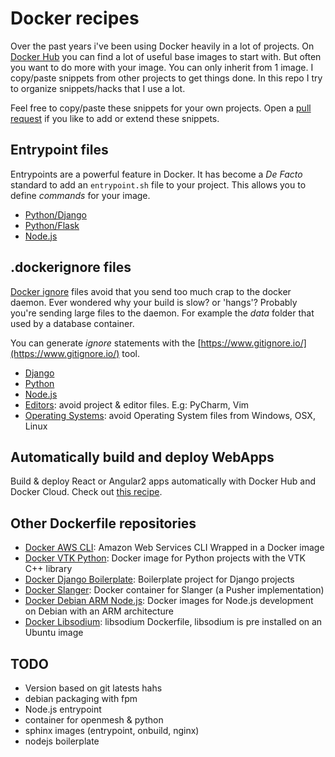 # Docker recipes

Over the past years i've been using Docker heavily in a lot of projects.
On [Docker Hub](https://hub.docker.com/) you can find a lot of useful
base images to start with. But often you want to do more with your 
image. You can only inherit from 1 image. I copy/paste snippets
from other projects to get things done. In this repo I try to organize
snippets/hacks that I use a lot.

Feel free to copy/paste these snippets for your own projects. Open a
[pull request](https://github.com/lukin0110/docker-recipes/pulls) if 
you like to add or extend these snippets.

## Entrypoint files

Entrypoints are a powerful feature in Docker. It has become a *De Facto*
standard to add an `entrypoint.sh` file to your project. This allows 
you to define *commands* for your image. 

* [Python/Django](entrypoints/django-entrypoint.sh)
* [Python/Flask](entrypoints/flask-entrypoint.sh)
* [Node.js](entrypoints/nodejs-entrypoint.sh)

## .dockerignore files

[Docker ignore](https://docs.docker.com/engine/reference/builder/#/dockerignore-file) 
files avoid that you send too much crap to the docker daemon. Ever 
wondered why your build is slow? or 'hangs'? Probably you're sending
large files to the daemon. For example the *data* folder that used by 
a database container.

You can generate *ignore* statements with the 
[https://www.gitignore.io/](https://www.gitignore.io/) tool.

* [Django](dockerignores/django/.dockerignore)
* [Python](dockerignores/python/.dockerignore)
* [Node.js](dockerignores/nodejs/.dockerignore)
* [Editors](dockerignores/editors/.dockerignore): avoid project & editor files. E.g: PyCharm, Vim
* [Operating Systems](dockerignores/os/.dockerignore): avoid Operating System files from Windows, OSX, Linux

## Automatically build and deploy WebApps

Build & deploy React or Angular2 apps automatically with Docker Hub and 
Docker Cloud. Check out [this recipe](https://github.com/lukin0110/docker-recipe-deploywebapp).

## Other Dockerfile repositories

* [Docker AWS CLI](https://github.com/lukin0110/docker-awscli): Amazon Web Services CLI Wrapped in a Docker image
* [Docker VTK Python](https://github.com/lukin0110/docker-vtk-python): Docker image for Python projects with the VTK C++ library
* [Docker Django Boilerplate](https://github.com/lukin0110/docker-django-boilerplate): Boilerplate project for Django projects
* [Docker Slanger](https://github.com/lukin0110/docker-slanger): Docker container for Slanger (a Pusher implementation)
* [Docker Debian ARM Node.js](https://github.com/lukin0110/docker-debian-armhf-nodejs): Docker images for Node.js development on Debian with an ARM architecture
* [Docker Libsodium](https://github.com/lukin0110/docker-libsodium): libsodium Dockerfile, libsodium is pre installed on an Ubuntu image

## TODO

* Version based on git latests hahs
* debian packaging with fpm
* Node.js entrypoint
* container for openmesh & python
* sphinx images (entrypoint, onbuild, nginx)
* nodejs boilerplate


